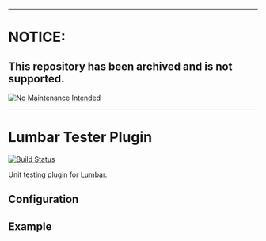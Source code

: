 ***
# NOTICE:

## This repository has been archived and is not supported.

[![No Maintenance Intended](http://unmaintained.tech/badge.svg)](http://unmaintained.tech/)
***

# Lumbar Tester Plugin

[![Build Status](https://secure.travis-ci.org/walmartlabs/lumbar-tester.png?branch=master)](http://travis-ci.org/walmartlabs/lumbar-tester)

Unit testing plugin for [Lumbar](https://github.com/walmartlabs/lumbar).

## Configuration

## Example

